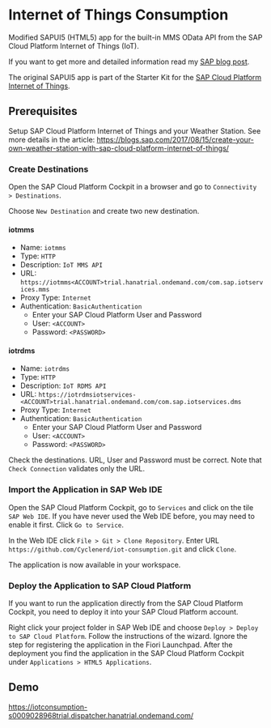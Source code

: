 # Internet of Things Consumption

Modified SAPUI5 (HTML5) app for the built-in MMS OData API from the SAP Cloud Platform Internet of Things (IoT).

If you want to get more and detailed information read my [SAP blog post](https://blogs.sap.com/2017/09/02/sapui5-app-for-the-built-in-mms-odata-api-from-the-sap-cloud-iot-for-your-weather-station/).

The original SAPUI5 app is part of the Starter Kit for the [SAP Cloud Platform Internet of Things](https://github.com/SAP/iot-starterkit).

## Prerequisites

Setup SAP Cloud Platform Internet of Things and your Weather Station. 
See more details in the article:
https://blogs.sap.com/2017/08/15/create-your-own-weather-station-with-sap-cloud-platform-internet-of-things/

### Create Destinations

Open the SAP Cloud Platform Cockpit in a browser and go to `Connectivity > Destinations`.

Choose `New Destination` and create two new destination.

#### iotmms

* Name: `iotmms`
* Type: `HTTP`
* Description: `IoT MMS API`
* URL: `https://iotmms<ACCOUNT>trial.hanatrial.ondemand.com/com.sap.iotservices.mms`
* Proxy Type: `Internet`
* Authentication: `BasicAuthentication`
	* Enter your SAP Cloud Platform User and Password
	* User: `<ACCOUNT>`
	* Password: `<PASSWORD>`

#### iotrdms

* Name: `iotrdms`
* Type: `HTTP`
* Description: `IoT RDMS API`
* URL: `https://iotrdmsiotservices-<ACCOUNT>trial.hanatrial.ondemand.com/com.sap.iotservices.dms`
* Proxy Type: `Internet`
* Authentication: `BasicAuthentication`
	* Enter your SAP Cloud Platform User and Password
	* User: `<ACCOUNT>`
	* Password: `<PASSWORD>`

Check the destinations. URL, User and Password must be correct. Note that `Check Connection` validates only the URL.

### Import the Application in SAP Web IDE

Open the SAP Cloud Platform Cockpit,
go to `Services` and click on the tile `SAP Web IDE`.
If you have never used the Web IDE before, you may need to enable it first.
Click `Go to Service`.

In the Web IDE click `File > Git > Clone Repository`. Enter URL `https://github.com/Cyclenerd/iot-consumption.git` and click `Clone`.

The application is now available in your workspace.

### Deploy the Application to SAP Cloud Platform

If you want to run the application directly from the SAP Cloud Platform Cockpit, you need to deploy it into your SAP Cloud Platform account.

Right click your project folder in SAP Web IDE and choose `Deploy > Deploy to SAP Cloud Platform`.
Follow the instructions of the wizard.
Ignore the step for registering the application in the Fiori Launchpad.
After the deployment you find the application in the SAP Cloud Platform Cockpit under `Applications > HTML5 Applications`.

## Demo

https://iotconsumption-s0009028968trial.dispatcher.hanatrial.ondemand.com/